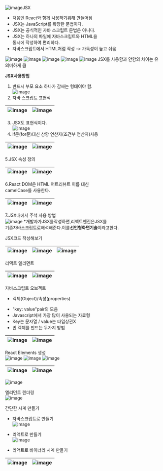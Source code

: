 ![image](https://github.com/mooner1213/react_study/assets/162667655/be23b9e8-7b49-4141-96d8-8f7acc712fc7)JSX<br>
- 처음엔 React와 함께 사용하기위해 만들어짐<br>
- JSX는 JavaScript를 확장한 문법이다.<br>
- JSX는 공식적인 자바 스크립트 문법은 아니다.<br>
- JSX는 하나의 파일에 자바스크립트와 HTML을<br>
동시에 작성하여 편리하다.<br>
- 자바스크립트에서 HTML처럼 작성 -> 가독성이 높고 쉬움<br>

![image](https://github.com/mooner1213/react_study/assets/162667655/8ebadd8b-7aaf-44a2-b4df-fcf31ee74847)
![image](https://github.com/mooner1213/react_study/assets/162667655/011af39b-ad5d-47e5-aaf9-73b777e2c0c9)
![image](https://github.com/mooner1213/react_study/assets/162667655/6d000dc1-d160-42ea-97fd-b7d5f5b1690f)
![image](https://github.com/mooner1213/react_study/assets/162667655/9ae51836-4572-400d-8b96-d8b9b74af2f1)
![image](https://github.com/mooner1213/react_study/assets/162667655/334d711a-b479-42ce-8aa1-35f7e09bc6cd)
JSX를 사용함과 안함의 차이는 유의미하게 큼<br>

**JSX사용방법**<br>
1. 반드시 부모 요소 하나가 감싸는 형태여야 함.<br>
![image](https://github.com/mooner1213/react_study/assets/162667655/6b11a999-1ce5-43c7-9530-6f0a2f59fa69)
2. 자바 스크립트 표현식<br>

![image](https://github.com/mooner1213/react_study/assets/162667655/2892bcfa-9d38-4b47-a719-c45a17b4fe00) | ![image](https://github.com/mooner1213/react_study/assets/162667655/aaadacb6-4413-479a-9a1c-e85f273f93bf)| 
---| ---|

3. JSX도 표현식이다.<br>
![image](https://github.com/mooner1213/react_study/assets/162667655/3cb90680-c8e8-44e4-8772-61c73bd8054f)
4. if문(for문)대신 삼항 연산자(조건부 연산자)사용<br>

![image](https://github.com/mooner1213/react_study/assets/162667655/1bdb1ee1-cb42-4ada-a89f-036b3e1b654d) | ![image](https://github.com/mooner1213/react_study/assets/162667655/98d9f52c-752b-4bec-b123-e444f18b2ee0)|
---| ---|

5.JSX 속성 정의<br>

![image](https://github.com/mooner1213/react_study/assets/162667655/bc56a7e0-1983-4068-adac-4eb545c93faf) | ![image](https://github.com/mooner1213/react_study/assets/162667655/370f6061-116c-4b00-8cb0-062b40332242)|
---|---|

6.React DOM은 HTML 어트리뷰트 이름 대신<br>
camelCase를 사용한다.<br>

![image](https://github.com/mooner1213/react_study/assets/162667655/3da8c55f-535e-4d94-9417-dd9d3acbee1b)|![image](https://github.com/mooner1213/react_study/assets/162667655/c15ed4e1-c636-4900-a237-be6946bfbeb9)|
---|---|

7.JSX내에서 주석 사용 방법<br>
![image](https://github.com/mooner1213/react_study/assets/162667655/f529c704-d3e2-4f79-9207-7b880814a8a3)
*개발자가JSX를작성하면,리액트엔진은JSX를<br>
기존자바스크립트로해석해준다.이를**선언형화면기술**이라고한다.<br>

JSX코드 작성해보기<br>

![image](https://github.com/mooner1213/react_study/assets/162667655/c54e6898-e93e-47b8-9b74-5e55e2931dca)|![image](https://github.com/mooner1213/react_study/assets/162667655/71cf5b85-8346-4e7e-a5be-c83935e3e0b0)|![image](https://github.com/mooner1213/react_study/assets/162667655/d0653fde-7e34-440f-8d1f-8c012be3bc87)|
---|---|---|

리액트 엘리먼트<br>

![image](https://github.com/mooner1213/react_study/assets/162667655/331275da-b897-42c3-b087-a56e5c5f33c8)|![image](https://github.com/mooner1213/react_study/assets/162667655/e2355c8b-40cb-4b20-98c6-49da1e9aee6a)|
---|---|

자바스크립트 오브젝트<br>
* 객체(Object)/속성(properties)<br>
- "key: value"pair의 모음<br>
- Javascript에서 가장 많이 사용되는 자료형<br>
- Key는 문자열 / value는 타입상관X<br>
- 빈 객체를 만드는 두가지 방법<br>

![image](https://github.com/mooner1213/react_study/assets/162667655/ef970a11-ef7c-4e7b-a356-ee6be000de23)|![image](https://github.com/mooner1213/react_study/assets/162667655/bce20b33-f246-43c7-af3f-a11ca94d85d3)|
---|---|

React Elements 생성<br>
![image](https://github.com/mooner1213/react_study/assets/162667655/61cca1c2-31d3-4cd0-832f-2872c4c9eaef)
![image](https://github.com/mooner1213/react_study/assets/162667655/22cb78ef-dab0-49b9-a497-2d4dfb21b06f)
![image](https://github.com/mooner1213/react_study/assets/162667655/e9281461-e8d2-43ba-a55e-5ddb0afdb8c9)

![image](https://github.com/mooner1213/react_study/assets/162667655/fa531ef9-5db2-40f2-b83b-06286a85b17e)|![image](https://github.com/mooner1213/react_study/assets/162667655/fae1df51-2f82-4e1f-afe2-e4f57c3a449c)|
---|---|

![image](https://github.com/mooner1213/react_study/assets/162667655/a641a09b-3347-4fc4-96c3-5dc6e618b51c)

엘리먼트 렌더링<br>
![image](https://github.com/mooner1213/react_study/assets/162667655/6d665a81-08d2-40a7-a263-81b70ebbe913)

간단한 시계 만들기<br>
- 자바스크립트로 만들기<br>
![image](https://github.com/mooner1213/react_study/assets/162667655/34d62b2b-ce61-4786-a059-5e0e18e58b97)
- 리액트로 만들기<br>
![image](https://github.com/mooner1213/react_study/assets/162667655/8baea36d-c640-47bf-9e2c-b4c418804a6e)

- 리액트로 바이너리 시계 만들기<br>

![image](https://github.com/mooner1213/react_study/assets/162667655/ff0645bb-f030-4e4e-a74e-b9ab766ba77b)|![image](https://github.com/mooner1213/react_study/assets/162667655/e37ad425-a9bf-46c7-b39e-de03962afbaf)|
---|---|

